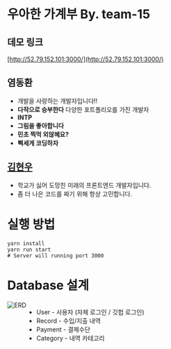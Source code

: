 # 우아한 가계부 By. team-15

## 데모 링크

[http://52.79.152.101:3000/](http://52.79.152.101:3000/)

## 염동환

- 개발을 사랑하는 개발자입니다!!
- **다작으로 승부한다** 다양한 포트폴리오를 가진 개발자
- **INTP**
- **그림을 좋아합니다**
- **민초 찍먹 외않혜요?**
- **삑세게 코딩하자**

## [김현우](https://github.com/hwookim)

- 학교가 싫어 도망친 미래의 프론트엔드 개발자입니다.
- 좀 더 나은 코드를 짜기 위해 항상 고민합니다.

# 실행 방법

```shell
yarn install
yarn run start
# Server will running port 3000
```

# Database 설계

<div style="display: flex">
  <img src="https://user-images.githubusercontent.com/45786387/127775127-e839a6c2-9497-43c0-991b-b603bc5ccd1b.png" alt="ERD" />
  
  - User - 사용자 (자체 로그인 / 깃헙 로그인)
  - Record - 수입/지출 내역
  - Payment - 결제수단
  - Category - 내역 카테고리
</div>
